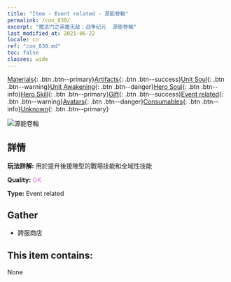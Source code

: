 ```yaml
---
title: "Item - Event related - 源能卷軸"
permalink: /con_830/
excerpt: "魔法门之英雄无敌：战争纪元  源能卷軸"
last_modified_at: 2021-06-22
locale: cn
ref: "con_830.md"
toc: false
classes: wide
---
```

 [Materials](/ItemsCN/){: .btn .btn--primary}[Artifacts](/ItemsCN/Artifacts/){: .btn .btn--success}[Unit Soul](/ItemsCN/UnitSoul/){: .btn .btn--warning}[Unit Awakening](/ItemsCN/UnitAwakening/){: .btn .btn--danger}[Hero Soul](/ItemsCN/HeroSoul/){: .btn .btn--info}[Hero Skill](/ItemsCN/HeroSkill/){: .btn .btn--primary}[Gift](/ItemsCN/Gift/){: .btn .btn--success}[Event related](/ItemsCN/Events/){: .btn .btn--warning}[Avatars](/ItemsCN/Avatars/){: .btn .btn--danger}[Consumables](/ItemsCN/Consumables/){: .btn .btn--info}[Unknown](/ItemsCN/Unknown/){: .btn .btn--primary}

 ![源能卷軸](/images/t/i_backup_icon2.png)

## 詳情
 **玩法詳解:** 用於提升後援陣型的戰場技能和全域性技能

 **Quality:** <span style="color: #DA70D6">OK</span>

 **Type:** Event related

## Gather

*    跨服商店 

## This item contains:

  None

